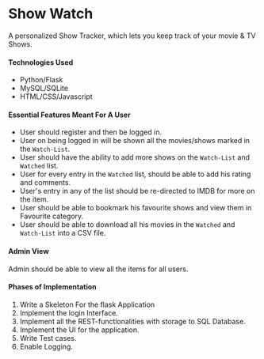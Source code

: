 # Show Watch 

A personalized Show Tracker, which lets you keep track of your movie & TV Shows.


#### Technologies Used

- Python/Flask 
- MySQL/SQLite 
- HTML/CSS/Javascript


#### Essential Features Meant For A User
- User should register and then be logged in. 
- User on being logged in will be shown all the movies/shows marked in the `Watch-List`.
- User should have the ability to add more shows on the `Watch-List` and `Watched` list.
- User for every entry in the `Watched` list, should be able to add his rating and comments. 
- User's entry in any of the list should be re-directed to IMDB for more on the item. 
- User should be able to bookmark his favourite shows and view them in Favourite category.
- User should be able to download all his movies in the `Watched` and `Watch-List` into a CSV file.   


#### Admin View 
Admin should be able to view all the items for all users.


#### Phases of Implementation

1. Write a Skeleton For the flask Application
2. Implement the login Interface.
3. Implement all the REST-functionalities with storage to SQL Database. 
4. Implement the UI for the application. 
5. Write Test cases.
6. Enable Logging. 
